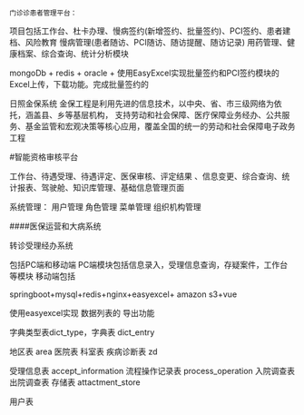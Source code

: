 	门诊诊患者管理平台：



项目包括工作台、杜卡办理、慢病签约(新增签约、批量签约)、PCI签约、患者建档、风险教育
慢病管理(患者随访、PCI随访、随访提醒、随访记录)
用药管理、健康档案、综合查询、统计分析模块


mongoDb + redis + oracle +
使用EasyExcel实现批量签约和PCI签约模块的Excel上传，下载功能。完成批量签约的



日照金保系统
金保工程是利用先进的信息技术，以中央、省、市三级网络为依托，涵盖县、乡等基层机构，
支持劳动和社会保障、医疗保障业务经办、公共服务、基金监管和宏观决策等核心应用，覆盖全国的统一的劳动和社会保障电子政务工程




#智能资格审核平台

工作台、待遇受理、待遇评定、医保审核、评定结果 、信息变更、综合查询、统计报表、驾驶舱、知识库管理、基础信息管理页面

系统管理： 用户管理 角色管理 菜单管理 组织机构管理


####医保运营和大病系统




转诊受理经办系统


包括PC端和移动端
PC端模块包括信息录入，受理信息查询，存疑案件，工作台等模块
移动端包括


springboot+mysql+redis+nginx+easyexcel+ amazon s3+vue

使用easyexcel实现 数据列表的 导出功能

字典类型表dict_type，字典表 dict_entry

地区表 area
医院表
科室表
疾病诊断表  zd

受理信息表 accept_information
流程操作记录表 process_operation
入院调查表
出院调查表
存储表 attactment_store

用户表







































